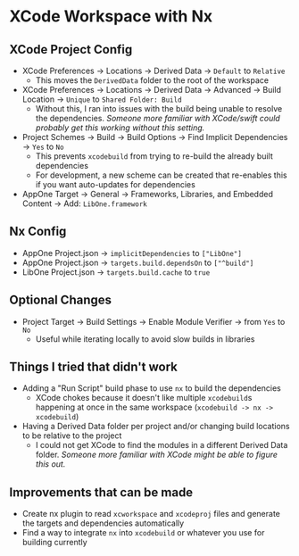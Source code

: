 # XCode Workspace with Nx

## XCode Project Config

- XCode Preferences -> Locations -> Derived Data -> `Default` to `Relative`
  - This moves the `DerivedData` folder to the root of the workspace
- XCode Preferences -> Locations -> Derived Data -> Advanced -> Build Location -> `Unique` to `Shared Folder: Build`
  - Without this, I ran into issues with the build being unable to resolve the dependencies.
    _Someone more familiar with XCode/swift could probably get this working without this setting._
- Project Schemes -> Build -> Build Options -> Find Implicit Dependencies -> `Yes` to `No`
  - This prevents `xcodebuild` from trying to re-build the already built dependencies
  - For development, a new scheme can be created that re-enables this if you want auto-updates for dependencies
- AppOne Target -> General -> Frameworks, Libraries, and Embedded Content -> Add: `LibOne.framework`

## Nx Config

- AppOne Project.json -> `implicitDependencies` to `["LibOne"]`
- AppOne Project.json -> `targets.build.dependsOn` to `["^build"]`
- LibOne Project.json -> `targets.build.cache` to `true`

## Optional Changes

- Project Target -> Build Settings -> Enable Module Verifier -> from `Yes` to `No`
  - Useful while iterating locally to avoid slow builds in libraries

## Things I tried that didn't work

- Adding a "Run Script" build phase to use `nx` to build the dependencies
  - XCode chokes because it doesn't like multiple `xcodebuild`s happening at once in the same workspace (`xcodebuild -> nx -> xcodebuild`)
- Having a Derived Data folder per project and/or changing build locations to be relative to the project
  - I could not get XCode to find the modules in a different Derived Data folder.
    _Someone more familiar with XCode might be able to figure this out._

## Improvements that can be made

- Create nx plugin to read `xcworkspace` and `xcodeproj` files and generate the targets and dependencies automatically
- Find a way to integrate `nx` into `xcodebuild` or whatever you use for building currently
